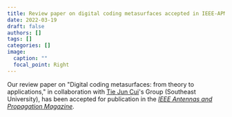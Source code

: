 ```yaml
---
title: Review paper on digital coding metasurfaces accepted in IEEE-APM
date: 2022-03-19
draft: false
authors: []
tags: []
categories: []
image:
  caption: ""
  focal_point: Right
---
```

Our review paper on "Digital coding metasurfaces: from theory to applications,"
in collaboration with [Tie Jun Cui](https://scholar.google.com/citations?user=-h-1eJsAAAAJ&hl=en)'s Group (Southeast University),
has been accepted for publication in the *[IEEE Antennas and Propagation Magazine](https://ieeexplore.ieee.org/xpl/RecentIssue.jsp?punumber=74)*.